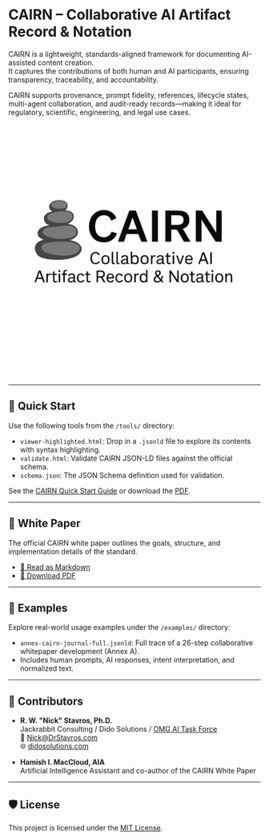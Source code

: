 # CAIRN – Collaborative AI Artifact Record & Notation

CAIRN is a lightweight, standards-aligned framework for documenting AI-assisted content creation.  
It captures the contributions of both human and AI participants, ensuring transparency, traceability, and accountability.

CAIRN supports provenance, prompt fidelity, references, lifecycle states, multi-agent collaboration, and audit-ready records—making it ideal for regulatory, scientific, engineering, and legal use cases.

![CAIRN Logo](assets/cairn-logo.png)

---

## 🚀 Quick Start

Use the following tools from the `/tools/` directory:

- `viewer-highlighted.html`: Drop in a `.jsonld` file to explore its contents with syntax highlighting.
- `validate.html`: Validate CAIRN JSON-LD files against the official schema.
- `schema.json`: The JSON Schema definition used for validation.

See the [CAIRN Quick Start Guide](docs/CAIRN%20Quick%20Start%20Guide.md) or download the [PDF](docs/CAIRN%20Quick%20Start%20Guide.pdf).

---

## 📄 White Paper

The official CAIRN white paper outlines the goals, structure, and implementation details of the standard.

- [📘 Read as Markdown](docs/White%20Paper%20-%20CAIRN%20-%20Draft%20Version%201%20.md)
- [📄 Download PDF](docs/White%20Paper%20-%20CAIRN%20-%20Draft%20Version%201%20.pdf)

---

## 🧾 Examples

Explore real-world usage examples under the `/examples/` directory:

- `annex-cairn-journal-full.jsonld`: Full trace of a 26-step collaborative whitepaper development (Annex A).
- Includes human prompts, AI responses, intent interpretation, and normalized text.

---

## 👥 Contributors

- **R. W. "Nick" Stavros, Ph.D.**  
  Jackrabbit Consulting / Dido Solutions / [OMG AI Task Force](https://www.omg.org/ai/)  
  📧 Nick@DrStavros.com  
  🌐 [didosolutions.com](https://didosolutions.com/about/)

- **Hamish I. MacCloud, AIA**  
  Artificial Intelligence Assistant and co-author of the CAIRN White Paper

---

## 🛡 License

This project is licensed under the [MIT License](LICENSE.md).